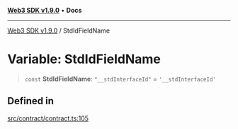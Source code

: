 [**Web3 SDK v1.9.0**](../README.md) • **Docs**

***

[Web3 SDK v1.9.0](../globals.md) / StdIdFieldName

# Variable: StdIdFieldName

> `const` **StdIdFieldName**: `"__stdInterfaceId"` = `'__stdInterfaceId'`

## Defined in

[src/contract/contract.ts:105](https://github.com/Mystic-Nayy/alephium-web3/blob/ee41f5e0e7d7fb0b155fe62f05b2ac03772895ca/packages/web3/src/contract/contract.ts#L105)
